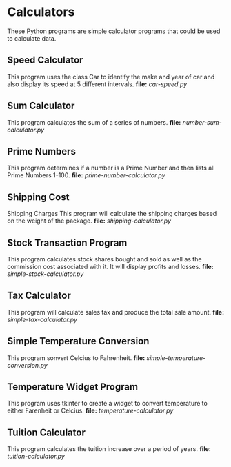 # Calculators

These Python programs are simple calculator programs that could be used to calculate data.

## Speed Calculator
This program uses the class Car to identify the make and year of car and also display its speed at 5 different intervals. 
**file:** *car-speed.py*

## Sum Calculator
This program calculates the sum of a series of numbers.
**file:** *number-sum-calculator.py*

## Prime Numbers
This program determines if a number is a Prime Number and then lists all Prime Numbers 1-100.
**file:** *prime-number-calculator.py*

## Shipping Cost
Shipping Charges This program will calculate the shipping charges based on the weight of the package.
**file:** *shipping-calculator.py*

## Stock Transaction Program
This program calculates stock shares bought and sold as well as the commission cost associated with it.  It will display profits and losses.
**file:** *simple-stock-calculator.py*

## Tax Calculator
This program will calculate sales tax and produce the total sale amount.
**file:** *simple-tax-calculator.py*

## Simple Temperature Conversion
This program sonvert Celcius to Fahrenheit.
**file:** *simple-temperature-conversion.py*

## Temperature Widget Program
This program uses tkinter to create a widget to convert temperature to either Farenheit or Celcius.
**file:** *temperature-calculator.py*

## Tuition Calculator
This program calculates the tuition increase over a period of years.
**file:** *tuition-calculator.py*

